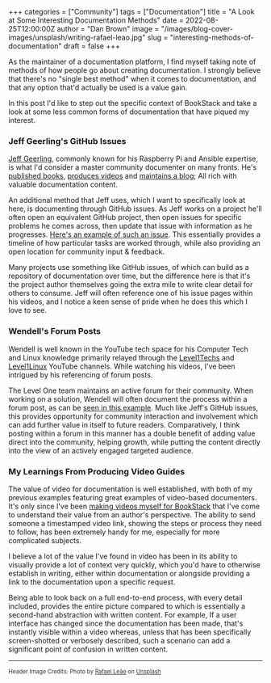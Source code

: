 +++
categories = ["Community"]
tags = ["Documentation"]
title = "A Look at Some Interesting Documentation Methods"
date = 2022-08-25T12:00:00Z
author = "Dan Brown"
image = "/images/blog-cover-images/unsplash/writing-rafael-leao.jpg"
slug = "interesting-methods-of-documentation"
draft = false
+++

As the maintainer of a documentation platform, I find myself taking note of methods of how people go about creating documentation. 
I strongly believe that there's no "single best method" when it comes to documentation, and that any option that'd actually be used is a value gain.

In this post I'd like to step out the specific context of BookStack and take a look at some less common forms of documentation that have piqued my interest.

### Jeff Geerling's GitHub Issues

[Jeff Geerling](https://www.jeffgeerling.com/), commonly known for his Raspberry Pi and Ansible expertise, is what I'd consider a master community documenter on many fronts. He's [published books](https://www.jeffgeerling.com/books), [produces videos](https://www.youtube.com/c/JeffGeerling) and [maintains a blog](https://www.jeffgeerling.com/blog); All rich with valuable documentation content.

An additional method that Jeff uses, which I want to specifically look at here, is documenting through GitHub issues. As Jeff works on a project he'll often open an equivalent GitHub project, then open issues for specific problems he comes across, then update that issue with information as he progresses.
[Here's an example of such an issue](https://github.com/geerlingguy/raspberry-pi-pcie-devices/issues/222).
This essentially provides a timeline of how particular tasks are worked through, while also providing an open location for community input & feedback.

Many projects use something like GitHub issues, of which can build as a repository of documentation over time, but the difference here is that it's the project author themselves going the extra mile to write clear detail for others to consume. Jeff will often reference one of his issue pages within his videos, and I notice a keen sense of pride when he does this which I love to see.

### Wendell's Forum Posts

Wendell is well known in the YouTube tech space for his Computer Tech and Linux knowledge primarily relayed through the [Level1Techs](https://www.youtube.com/c/Level1Techs) and [Level1Linux](https://www.youtube.com/channel/UCOWcZ6Wicl-1N34H0zZe38w) YouTube channels.
While watching his videos, I've been intrigued by his referencing of forum posts.

The Level One team maintains an active forum for their community.
When working on a solution, Wendell will often document the process within a forum post, as can be [seen in this example](https://forum.level1techs.com/t/truenas-scale-ultimate-home-setup-incl-tailscale/186444).
Much like Jeff's GitHub issues, this provides opportunity for community interaction and involvement which can add further value in itself to future readers. 
Comparatively, I think posting within a forum in this manner has a double benefit of adding value direct into the community, helping growth, while putting the content directly into the view of an actively engaged targeted audience.

### My Learnings From Producing Video Guides

The value of video for documentation is well established, with both of my previous examples featuring great examples of video-based documenters. 
It's only since I've been [making videos myself for BookStack](https://www.youtube.com/c/BookStackApp) that I've come to understand their value from an author's perspective. The ability to send someone a timestamped video link, showing the steps or process they need to follow, has been extremely handy for me, especially for more complicated subjects. 

I believe a lot of the value I've found in video has been in its ability to visually provide a lot of context very quickly, which you'd have to otherwise establish in writing, either within documentation or alongside providing a link to the documentation upon a specific request.

Being able to look back on a full end-to-end process, with every detail included, provides the entire picture compared to which is essentially a second-hand abstraction with written content. For example, If a user interface has changed since the documentation has been made, that's instantly visible within a video whereas, unless that has been specifically screen-shotted or verbosely described, such a scenario can add a significant point of confusion in written content.

----

<span style="font-size: 0.8em;opacity:0.9;">Header Image Credits: <span>Photo by <a href="https://unsplash.com/@raflfc?utm_source=unsplash&utm_medium=referral&utm_content=creditCopyText">Rafael Leão</a> on <a href="https://unsplash.com/s/photos/writing?utm_source=unsplash&utm_medium=referral&utm_content=creditCopyText">Unsplash</a></span></span>
  